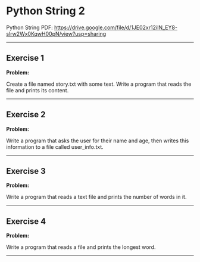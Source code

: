 # Python String 2

Python String PDF:
https://drive.google.com/file/d/1JE02xr12iIN_EY8-slrw2Wx0KqwH00pN/view?usp=sharing


---

## Exercise 1

**Problem:**

Create a file named story.txt with some text.
Write a program that reads the file and prints its content.


---

## Exercise 2

**Problem:**

Write a program that asks the user for their name and age, then writes this information to a file called user_info.txt.

---

## Exercise 3

**Problem:**

Write a program that reads a text file and prints the number of words in it.
 
---

## Exercise 4

**Problem:**

Write a program that reads a file and prints the longest word.
 
---
